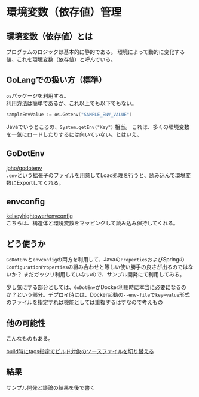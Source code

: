 # 環境変数（依存値）管理

## 環境変数（依存値）とは
プログラムのロジックは基本的に静的である。
環境によって動的に変化する値、これを環境変数（依存値）と呼んでいる。

## GoLangでの扱い方（標準）
`os`パッケージを利用する。  
利用方法は簡単であるが、これ以上でも以下でもない。

```go
sampleEnvValue := os.Getenv("SAMPLE_ENV_VALUE")
```

Javaでいうところの、`System.getEnv("Key")` 相当。
これは、多くの環境変数を一気にロードしたりするには向いていない。とはいえ、

## GoDotEnv
[joho/godotenv](https://github.com/joho/godotenv)  
`.env`という拡張子のファイルを用意してLoad処理を行うと、読み込んで環境変数にExportしてくれる。


## envconfig
[kelseyhightower/envconfig](https://github.com/kelseyhightower/envconfig)  
こちらは、構造体と環境変数をマッピングして読み込み保持してくれる。

## どう使うか
`GoDotEnv`と`envconfig`の両方を利用して、Javaの`Properties`およびSpringの`ConfigurationProperties`の組み合わせと等しい使い勝手の良さが出るのではないか？
まだガッツリ利用していないので、サンプル開発にて利用してみる。

少し気にする部分としては、`GoDotEnv`がDocker利用時に本当に必要になるのか？という部分。デプロイ時には、Docker起動の`--env-file`で`key=value`形式のファイルを指定すれば機能としては重複するはずなので考えもの

## 他の可能性
こんなものもある。

[build時にtags指定でビルド対象のソースファイルを切り替える](https://qiita.com/ueokande/items/fac0d1219dbbc8f44db7#build-tags%E3%82%92%E4%BD%BF%E3%81%A3%E3%81%9F%E3%83%93%E3%83%AB%E3%83%89%E3%81%AE%E5%88%87%E3%82%8A%E5%88%86%E3%81%91)

## 結果

サンプル開発と議論の結果を後で書く

